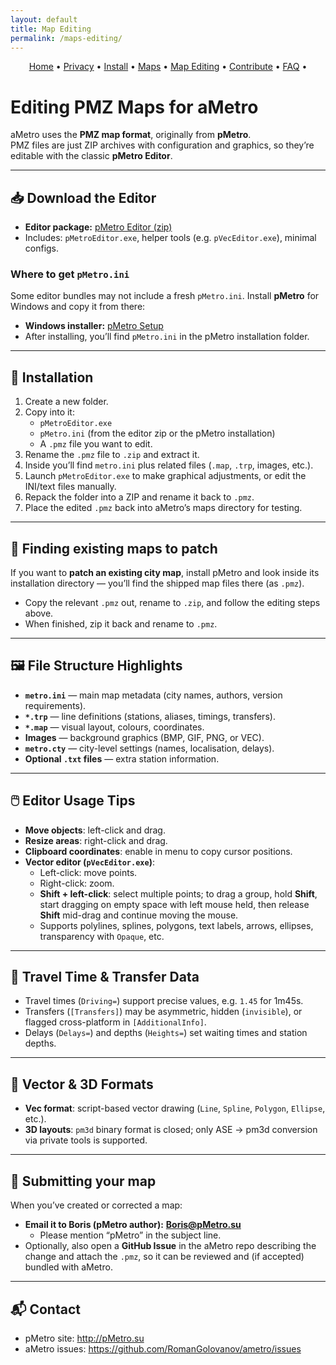 ```yaml
---
layout: default
title: Map Editing
permalink: /maps-editing/
---
```


<p align="center">
  <a href="/">Home</a> •
  <a href="/privacy/">Privacy</a> •
  <a href="/install/">Install</a> •
  <a href="/maps/">Maps</a> •
  <a href="/maps-editing/">Map Editing</a> •
  <a href="/contributing/">Contribute</a> •
  <a href="/faq/">FAQ</a> •
</p>

# Editing PMZ Maps for aMetro

aMetro uses the **PMZ map format**, originally from **pMetro**.  
PMZ files are just ZIP archives with configuration and graphics, so they’re editable with the classic **pMetro Editor**.

---

## 📥 Download the Editor

- **Editor package:** [pMetro Editor (zip)](http://pmetro.su/download/pMetroEditor.zip)  
- Includes: `pMetroEditor.exe`, helper tools (e.g. `pVecEditor.exe`), minimal configs.

### Where to get `pMetro.ini`
Some editor bundles may not include a fresh `pMetro.ini`. Install **pMetro** for Windows and copy it from there:
- **Windows installer:** [pMetro Setup](http://pmetro.su/download/pMetroSetup.exe)  
- After installing, you’ll find `pMetro.ini` in the pMetro installation folder.

---

## 🔧 Installation

1. Create a new folder.  
2. Copy into it:  
   - `pMetroEditor.exe`  
   - `pMetro.ini` (from the editor zip or the pMetro installation)  
   - A `.pmz` file you want to edit.  
3. Rename the `.pmz` file to `.zip` and extract it.  
4. Inside you’ll find `metro.ini` plus related files (`.map`, `.trp`, images, etc.).  
5. Launch `pMetroEditor.exe` to make graphical adjustments, or edit the INI/text files manually.  
6. Repack the folder into a ZIP and rename it back to `.pmz`.  
7. Place the edited `.pmz` back into aMetro’s maps directory for testing.

---

## 🔎 Finding existing maps to patch

If you want to **patch an existing city map**, install pMetro and look inside its installation directory — you’ll find the shipped map files there (as `.pmz`).  
- Copy the relevant `.pmz` out, rename to `.zip`, and follow the editing steps above.  
- When finished, zip it back and rename to `.pmz`.

---

## 🖼️ File Structure Highlights

- **`metro.ini`** — main map metadata (city names, authors, version requirements).  
- **`*.trp`** — line definitions (stations, aliases, timings, transfers).  
- **`*.map`** — visual layout, colours, coordinates.  
- **Images** — background graphics (BMP, GIF, PNG, or VEC).  
- **`metro.cty`** — city-level settings (names, localisation, delays).  
- **Optional `.txt` files** — extra station information.

---

## 🖱️ Editor Usage Tips

- **Move objects**: left-click and drag.  
- **Resize areas**: right-click and drag.  
- **Clipboard coordinates**: enable in menu to copy cursor positions.  
- **Vector editor (`pVecEditor.exe`)**:  
  - Left-click: move points.  
  - Right-click: zoom.  
  - **Shift + left-click**: select multiple points; to drag a group, hold **Shift**, start dragging on empty space with left mouse held, then release **Shift** mid-drag and continue moving the mouse.  
  - Supports polylines, splines, polygons, text labels, arrows, ellipses, transparency with `Opaque`, etc.

---

## 🧩 Travel Time & Transfer Data

- Travel times (`Driving=`) support precise values, e.g. `1.45` for 1m45s.  
- Transfers (`[Transfers]`) may be asymmetric, hidden (`invisible`), or flagged cross-platform in `[AdditionalInfo]`.  
- Delays (`Delays=`) and depths (`Heights=`) set waiting times and station depths.

---

## 🚉 Vector & 3D Formats

- **Vec format**: script-based vector drawing (`Line`, `Spline`, `Polygon`, `Ellipse`, etc.).  
- **3D layouts**: `pm3d` binary format is closed; only ASE → pm3d conversion via private tools is supported.

---

## 📨 Submitting your map

When you’ve created or corrected a map:

- **Email it to Boris (pMetro author):** **Boris@pMetro.su**  
  - Please mention “pMetro” in the subject line.  
- Optionally, also open a **GitHub Issue** in the aMetro repo describing the change and attach the `.pmz`, so it can be reviewed and (if accepted) bundled with aMetro.

---

## 📬 Contact

- pMetro site: <http://pMetro.su>  
- aMetro issues: <https://github.com/RomanGolovanov/ametro/issues>

